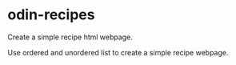 # odin-recipes

Create a simple recipe html webpage.

Use ordered and unordered list to create a simple recipe webpage.
